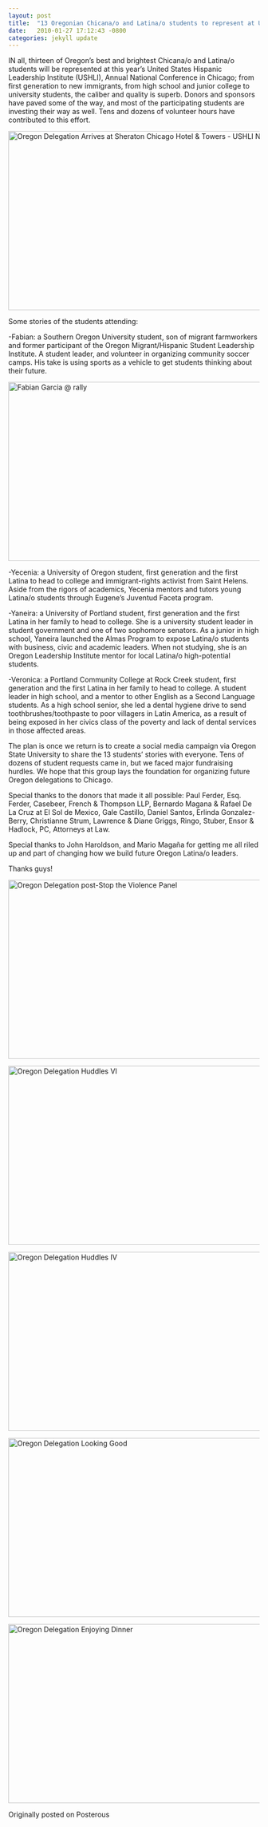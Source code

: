```yaml
---
layout: post
title:  "13 Oregonian Chicana/o and Latina/o students to represent at USHLI"
date:   2010-01-27 17:12:43 -0800
categories: jekyll update
---
```

IN all, thirteen of Oregon’s best and brightest Chicana/o and Latina/o students will be represented at this year’s United States Hispanic Leadership Institute (USHLI), Annual National Conference in Chicago; from first generation to new immigrants, from high school and junior college to university students, the caliber and quality is superb. Donors and sponsors have paved some of the way, and most of the participating students are investing their way as well. Tens and dozens of volunteer hours have contributed to this effort.

<a data-flickr-embed="true"  href="https://www.flickr.com/photos/davidcmolina/4377754331/" title="Oregon Delegation Arrives at Sheraton Chicago Hotel &amp; Towers - USHLI National Conf HQ"><img src="https://c1.staticflickr.com/3/2774/4377754331_dfab0bcde8_z.jpg?zz&#x3D;1" width="640" height="359" alt="Oregon Delegation Arrives at Sheraton Chicago Hotel &amp; Towers - USHLI National Conf HQ"></a><script async src="//embedr.flickr.com/assets/client-code.js" charset="utf-8"></script>

Some stories of the students attending:

-Fabian: a Southern Oregon University student, son of migrant farmworkers and former participant of the Oregon Migrant/Hispanic Student Leadership Institute. A student leader, and volunteer in organizing community soccer camps. His take is using sports as a vehicle to get students thinking about their future.

<a data-flickr-embed="true"  href="https://www.flickr.com/photos/davidcmolina/4378536590/" title="Fabian Garcia @ rally"><img src="https://c1.staticflickr.com/5/4052/4378536590_b5f45dfc2c_z.jpg?zz&#x3D;1" width="640" height="359" alt="Fabian Garcia @ rally"></a><script async src="//embedr.flickr.com/assets/client-code.js" charset="utf-8"></script>

-Yecenia: a University of Oregon student, first generation and the first Latina to head to college and immigrant-rights activist from Saint Helens. Aside from the rigors of academics, Yecenia mentors and tutors young Latina/o students through Eugene’s Juventud Faceta program.

-Yaneira: a University of Portland student, first generation and the first Latina in her family to head to college. She is a university student leader in student government and one of two sophomore senators. As a junior in high school, Yaneira launched the Almas Program to expose Latina/o students with business, civic and academic leaders. When not studying, she is an Oregon Leadership Institute mentor for local Latina/o high-potential students.

-Veronica: a Portland Community College at Rock Creek student, first generation and the first Latina in her family to head to college. A student leader in high school, and a mentor to other English as a Second Language students. As a high school senior, she led a dental hygiene drive to send toothbrushes/toothpaste to poor villagers in Latin America, as a result of being exposed in her civics class of the poverty and lack of dental services in those affected areas.

The plan is once we return is to create a social media campaign via Oregon State University to share the 13 students’ stories with everyone. Tens of dozens of student requests came in, but we faced major fundraising hurdles. We hope that this group lays the foundation for organizing future Oregon delegations to Chicago.

Special thanks to the donors that made it all possible: Paul Ferder, Esq.
Ferder, Casebeer, French & Thompson LLP, Bernardo Magana & Rafael De La Cruz at El Sol de Mexico, Gale Castillo, Daniel Santos, Erlinda Gonzalez-Berry, Christianne Strum, Lawrence & Diane Griggs, Ringo, Stuber, Ensor & Hadlock, PC, Attorneys at Law.

Special thanks to John Haroldson, and Mario Magaña for getting me all riled up and part of changing how we build future Oregon Latina/o leaders.

Thanks guys!

<a data-flickr-embed="true"  href="https://www.flickr.com/photos/davidcmolina/4379796648/" title="Oregon Delegation post-Stop the Violence Panel"><img src="https://c1.staticflickr.com/3/2785/4379796648_4e784751e8_z.jpg?zz&#x3D;1" width="640" height="359" alt="Oregon Delegation post-Stop the Violence Panel"></a><script async src="//embedr.flickr.com/assets/client-code.js" charset="utf-8"></script>

<a data-flickr-embed="true"  href="https://www.flickr.com/photos/davidcmolina/4377784757/" title="Oregon Delegation Huddles VI"><img src="https://c1.staticflickr.com/5/4013/4377784757_fe085c0ab1_z.jpg?zz&#x3D;1" width="640" height="359" alt="Oregon Delegation Huddles VI"></a><script async src="//embedr.flickr.com/assets/client-code.js" charset="utf-8"></script>

<a data-flickr-embed="true"  href="https://www.flickr.com/photos/davidcmolina/4377785101/in/photostream/" title="Oregon Delegation Huddles IV"><img src="https://c1.staticflickr.com/5/4053/4377785101_a74fb05294_z.jpg?zz&#x3D;1" width="640" height="359" alt="Oregon Delegation Huddles IV"></a><script async src="//embedr.flickr.com/assets/client-code.js" charset="utf-8"></script>

<a data-flickr-embed="true"  href="https://www.flickr.com/photos/davidcmolina/4378528582/" title="Oregon Delegation Looking Good"><img src="https://c1.staticflickr.com/5/4012/4378528582_7d662258b7_z.jpg?zz&#x3D;1" width="640" height="359" alt="Oregon Delegation Looking Good"></a><script async src="//embedr.flickr.com/assets/client-code.js" charset="utf-8"></script>

<a data-flickr-embed="true"  href="https://www.flickr.com/photos/davidcmolina/4378530900/in/photostream/" title="Oregon Delegation Enjoying Dinner"><img src="https://c1.staticflickr.com/5/4026/4378530900_34be66046e_z.jpg?zz&#x3D;1" width="640" height="359" alt="Oregon Delegation Enjoying Dinner"></a><script async src="//embedr.flickr.com/assets/client-code.js" charset="utf-8"></script>

Originally posted on Posterous
